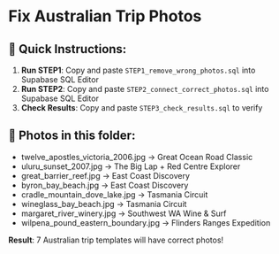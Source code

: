 # Fix Australian Trip Photos

## 🚀 Quick Instructions:

1. **Run STEP1**: Copy and paste `STEP1_remove_wrong_photos.sql` into Supabase SQL Editor
2. **Run STEP2**: Copy and paste `STEP2_connect_correct_photos.sql` into Supabase SQL Editor
3. **Check Results**: Copy and paste `STEP3_check_results.sql` to verify

## 📸 Photos in this folder:
- twelve_apostles_victoria_2006.jpg → Great Ocean Road Classic
- uluru_sunset_2007.jpg → The Big Lap + Red Centre Explorer
- great_barrier_reef.jpg → East Coast Discovery
- byron_bay_beach.jpg → East Coast Discovery
- cradle_mountain_dove_lake.jpg → Tasmania Circuit
- wineglass_bay_beach.jpg → Tasmania Circuit
- margaret_river_winery.jpg → Southwest WA Wine & Surf
- wilpena_pound_eastern_boundary.jpg → Flinders Ranges Expedition

**Result**: 7 Australian trip templates will have correct photos!